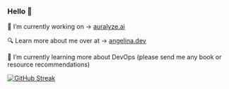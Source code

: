 ### Hello 👋

<!--
**angelinaaziz/angelinaaziz** is a ✨ _special_ ✨ repository because its `README.md` (this file) appears on your GitHub profile.

Here are some ideas to get you started:

- 🔭 I’m currently working on ...
- 🌱 I’m currently learning ...
- 👯 I’m looking to collaborate on ...
- 🤔 I’m looking for help with ...
- 💬 Ask me about ...
- 📫 How to reach me: ...
- 😄 Pronouns: ...
[![Anurag's GitHub stats](https://github-readme-stats.vercel.app/api?username=angelinaaziz)](https://github.com/angelinaaziz/github-readme-stats)
- ⚡ Fun fact: ...
-->
🔭 I’m currently working on -> [auralyze.ai](https://www.auralyze.ai) <br>

🔍 Learn more about me over at -> [angelina.dev](https://www.angelin.dev/about) <br>

🌱 I’m currently learning more about DevOps (please send me any book or resource recommendations) <br>

[![GitHub Streak](https://github-readme-streak-stats.herokuapp.com?user=angelinaaziz&theme=tokyonight-duo&hide_border=true)](https://git.io/streak-stats) <br>


